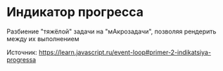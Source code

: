 # Индикатор прогресса

Разбиение "тяжёлой" задачи на "мАкрозадачи", позволяя рендерить между их выполнением

Источник: https://learn.javascript.ru/event-loop#primer-2-indikatsiya-progressa
